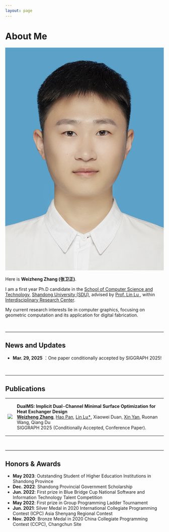 ```yaml
---
layout: page
---
```


# About Me

<img src="./weizhengzhang.jpg" class="floatpic">

<br>

Here is **Weizheng Zhang (张卫正)**.<br>

I am a first year Ph.D candidate in the [School of Computer Science and Technology](http://www.cs.sdu.edu.cn/), [Shandong University (SDU)](http://www.sdu.edu.cn/), advised by [Prof. Lin Lu ](http://irc.cs.sdu.edu.cn/~lulin/index.html), within [Interdisciplinary Research Center](http://irc.cs.sdu.edu.cn/).

My current research interests lie in computer graphics, focusing on geometric computation and its application for digital fabrication.

<br>

---

## News and Updates

- **Mar. 29, 2025** ：One paper conditionally accepted by SIGGRAPH 2025!

<br>

---

## Publications

<table width="100%" border="0" align="center" cellpadding="10" cellspacing="10" style="text-align:left">
    <tr>
        <td align="center"><img src="../images/DualMS/DualMS.png" width="500" /></td>
        <td>
            <p>
                <strong>DualMS: Implicit Dual-Channel Minimal Surface Optimization for Heat Exchanger Design</strong><br>
                <b><a href="https://weizheng-zhang.github.io">Weizheng Zhang</a></b>, <a href="https://haopan.github.io/">Hao Pan</a>, <a href="http://irc.cs.sdu.edu.cn/~lulin/index.html">Lin Lu*</a>, Xiaowei Duan, <a href="https://ringednebulae.github.io/personal-webpage/">Xin Yan</a>, Ruonan Wang, Qiang Du <br>
                SIGGRAPH 2025 (Conditionally Accepted, Conference Paper).
            </p>
        </td>
    </tr>
</table>



<br>

---

## Honors & Awards

- **May 2023**: Outstanding Student of Higher Education Institutions in Shandong Province
- **Dec. 2022**: Shandong Provincial Government Scholarship
- **Jun. 2022**: First prize in Blue Bridge Cup National Software and Information Technology Talent Competition
- **May 2022**: First prize in Group Programming Ladder Tournament
- **Jun. 2021**: Silver Medal in 2020 International Collegiate Programming Contest (ICPC) Asia Shenyang Regional Contest 
- **Nov. 2020**: Bronze Medal in 2020 China Collegiate Programming Contest (CCPC), Changchun Site 

